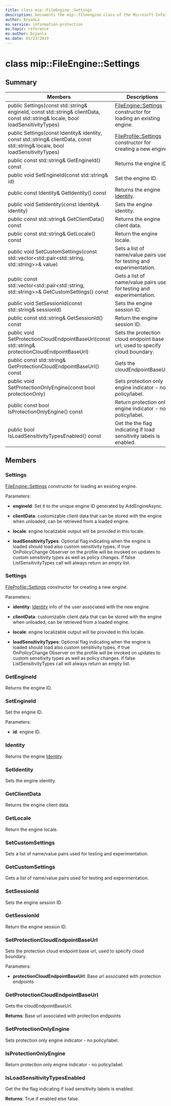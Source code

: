 ```yaml
---
title: class mip::FileEngine::Settings 
description: Documents the mip::fileengine class of the Microsoft Information Protection (MIP) SDK.
author: BryanLa
ms.service: information-protection
ms.topic: reference
ms.author: bryanla
ms.date: 01/23/2019
---
```


# class mip::FileEngine::Settings 
  
## Summary
 Members                        | Descriptions                                
--------------------------------|---------------------------------------------
public Settings(const std::string& engineId, const std::string& clientData, const std::string& locale, bool loadSensitivityTypes)  |  [FileEngine::Settings](class_mip_fileengine_settings.md) constructor for loading an existing engine.
public Settings(const Identity& identity, const std::string& clientData, const std::string& locale, bool loadSensitivityTypes)  |  [FileProfile::Settings](class_mip_fileprofile_settings.md) constructor for creating a new engine.
public const std::string& GetEngineId() const  |  Returns the engine ID.
public void SetEngineId(const std::string& id)  |  Set the engine ID.
public const Identity& GetIdentity() const  |  Returns the engine [Identity](class_mip_identity.md).
public void SetIdentity(const Identity& identity)  |  Sets the engine identity.
public const std::string& GetClientData() const  |  Returns the engine client data.
public const std::string& GetLocale() const  |  Return the engine locale.
public void SetCustomSettings(const std::vector<std::pair<std::string, std::string>>& value)  |  Sets a list of name/value pairs used for testing and experimentation.
public const std::vector<std::pair<std::string, std::string>>& GetCustomSettings() const  |  Gets a list of name/value pairs used for testing and experimentation.
public void SetSessionId(const std::string& sessionId)  |  Sets the engine session ID.
public const std::string& GetSessionId() const  |  Return the engine session ID.
public void SetProtectionCloudEndpointBaseUrl(const std::string& protectionCloudEndpointBaseUrl)  |  Sets the protection cloud endpoint base url, used to specify cloud boundary.
public const std::string& GetProtectionCloudEndpointBaseUrl() const  |  Gets the cloudEndpointBaseUrl.
public void SetProtectionOnlyEngine(const bool protectionOnly)  |  Sets protection only engine indicator - no policy/label.
public const bool IsProtectionOnlyEngine() const  |  Return protection only engine indicator - no policy/label.
public bool IsLoadSensitivityTypesEnabled() const  |  Get the the flag indicating if load sensitivity labels is enabled.
  
## Members
  
### Settings
[FileEngine::Settings](class_mip_fileengine_settings.md) constructor for loading an existing engine.

Parameters:  
* **engineId**: Set it to the unique engine ID generated by AddEngineAsync. 


* **clientData**: customizable client data that can be stored with the engine when unloaded, can be retrieved from a loaded engine. 


* **locale**: engine localizable output will be provided in this locale. 


* **loadSensitivityTypes**: Optional flag indicating when the engine is loaded should load also custom sensitivity types, if true OnPolicyChange Observer on the profile will be invoked on updates to custom sensitivity types as well as policy changes. if false ListSensitivityTypes call will always return an empty list.


  
### Settings
[FileProfile::Settings](class_mip_fileprofile_settings.md) constructor for creating a new engine.

Parameters:  
* **identity**: [Identity](class_mip_identity.md) info of the user associated with the new engine. 


* **clientData**: customizable client data that can be stored with the engine when unloaded, can be retrieved from a loaded engine. 


* **locale**: engine localizable output will be provided in this locale. 


* **loadSensitivityTypes**: Optional flag indicating when the engine is loaded should load also custom sensitivity types, if true OnPolicyChange Observer on the profile will be invoked on updates to custom sensitivity types as well as policy changes. if false ListSensitivityTypes call will always return an empty list.


  
### GetEngineId
Returns the engine ID.
  
### SetEngineId
Set the engine ID.

Parameters:  
* **id**: engine ID.


  
### Identity
Returns the engine [Identity](class_mip_identity.md).
  
### SetIdentity
Sets the engine identity.
  
### GetClientData
Returns the engine client data.
  
### GetLocale
Return the engine locale.
  
### SetCustomSettings
Sets a list of name/value pairs used for testing and experimentation.
  
### GetCustomSettings
Gets a list of name/value pairs used for testing and experimentation.
  
### SetSessionId
Sets the engine session ID.
  
### GetSessionId
Return the engine session ID.
  
### SetProtectionCloudEndpointBaseUrl
Sets the protection cloud endpoint base url, used to specify cloud boundary.

Parameters:  
* **protectionCloudEndpointBaseUrl**: Base url associated with protection endpoints


  
### GetProtectionCloudEndpointBaseUrl
Gets the cloudEndpointBaseUrl.

  
**Returns**: Base url associated with protection endpoints
  
### SetProtectionOnlyEngine
Sets protection only engine indicator - no policy/label.
  
### IsProtectionOnlyEngine
Return protection only engine indicator - no policy/label.
  
### IsLoadSensitivityTypesEnabled
Get the the flag indicating if load sensitivity labels is enabled.

  
**Returns**: True if enabled else false.